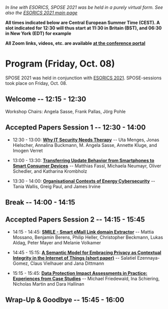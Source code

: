 
*In line with ESORICS, SPOSE 2021 was be held in a purely virtual form. See also the [ESORICS 2021 main page](https://esorics2021.athene-center.de/index.php)*

**All times indicated below are Central European Summer Time (CEST). A slot indicated for 12:30 will thus start at 11:30 in Britain (BST), and 06:30 in New York (EDT) for example**

<!--**Zoom link: [https://surrey-ac.zoom.us/j/97874221590](https://surrey-ac.zoom.us/j/97874221590)** -->
**All Zoom links, videos, etc. are available [at the conference portal](https://www.esorics2021.org/program/)**

# Program (Friday, Oct. 08)

SPOSE 2021 was held in conjunction with [ESORICS 2021](https://esorics2021.athene-center.de/index.php). SPOSE-sessions took place on Friday, Oct. 08.

## Welcome -- 12:15 - 12:30

Workshop Chairs: Angela Sasse, Frank Pallas, Jörg Pohle

## Accepted Papers Session 1 -- 12:30 - 14:00

* 12:30 - 13:00: [**Why IT Security Needs Therapy**](https://link.springer.com/chapter/10.1007/978-3-030-95484-0_20) -- Uta Menges, Jonas Hielscher, Annalina Buckmann, M. Angela Sasse, Annette Kluge, and Imogen Verret

* 13:00 - 13:30: [**Transferring Update Behavior from Smartphones to Smart Consumer Devices**](https://link.springer.com/chapter/10.1007/978-3-030-95484-0_21) -- Matthias Fassl, Michaela Neumayr, Oliver Schedler, and Katharina Krombholz

* 13:30 - 14:00: [**Organisational Contexts of Energy Cybersecurity**](https://link.springer.com/chapter/10.1007/978-3-030-95484-0_22) -- Tania Wallis, Greig Paul, and James Irvine

## Break -- 14:00 - 14:15

## Accepted Papers Session 2 -- 14:15 - 15:45

* 14:15 - 14:45: [**SMILE - Smart eMaIl Link domain Extractor**](https://link.springer.com/chapter/10.1007/978-3-030-95484-0_23) -- Mattia Mossano, Benjamin Berens, Philip Heller, Christopher Beckmann, Lukas Aldag, Peter Mayer and Melanie Volkamer

* 14:45 - 15:15: [**A Semantic Model for Embracing Privacy as Contextual Integrity in the Internet of Things (short paper)**](https://link.springer.com/chapter/10.1007/978-3-030-95484-0_24) -- Salatiel Ezennaya-Gomez, Claus Vielhauer and Jana Dittmann

* 15:15 - 15:45: [**Data Protection Impact Assessments in Practice: Experiences from Case Studies**](https://link.springer.com/chapter/10.1007/978-3-030-95484-0_25) -- Michael Friedewald, Ina Schiering, Nicholas Martin and Dara Hallinan

## Wrap-Up & Goodbye -- 15:45 - 16:00

<!-- Workshop organization is partially supported by the project [DaSKITA](https://www.ise.tu-berlin.de/menue/projekte/daskita/), funded by the German [Ministry of Justice and for Consumer Protection](https://www.bmjv.de) -->



<!-- Workshop organization is partially supported by the project [DaSKITA](https://www.ise.tu-berlin.de/menue/projekte/daskita/), funded by the German [Ministry of Justice and for Consumer Protection](https://www.bmjv.de) -->

